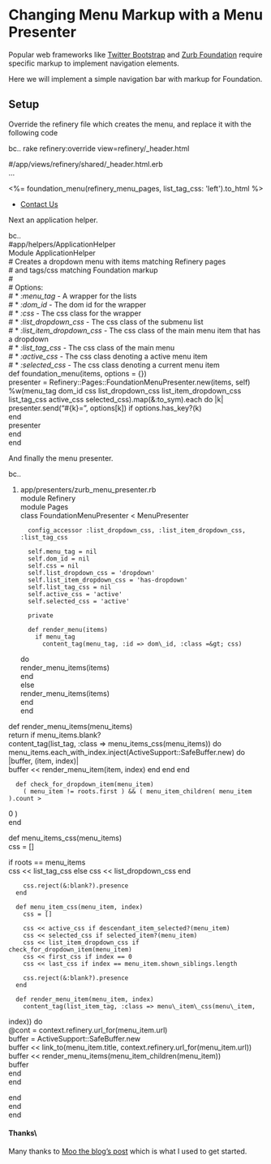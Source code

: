 Changing Menu Markup with a Menu Presenter
==========================================

Popular web frameworks like [Twitter
Bootstrap](http://getbootstrap.com/) and [Zurb
Foundation](http://foundation.zurb.com/) require specific markup to
implement navigation elements.

Here we will implement a simple navigation bar with markup for
Foundation.

Setup
-----

Override the refinery file which creates the menu, and replace it with
the following code

bc.. rake refinery:override view=refinery/\_header.html

\#/app/views/refinery/shared/\_header.html.erb\
…

<section class="top-bar-section" id="menu">
<%= foundation_menu(refinery_menu_pages, list_tag_css: 'left').to_html %>

<ul class='right'>
<li>
<a href="/contact">Contact Us</a></li>

</ul>
</section>
Next an application helper.

bc..\
 \#app/helpers/ApplicationHelper\
 Module ApplicationHelper\
 \# Creates a dropdown menu with items matching Refinery pages\
 \# and tags/css matching Foundation markup\
 \#\
 \# Options:\
 \# \* *:menu\_tag* - A wrapper for the lists\
 \# \* *:dom\_id* - The dom id for the wrapper\
 \# \* *:css* - The css class for the wrapper\
 \# \* *:list\_dropdown\_css* - The css class of the submenu list\
 \# \* *:list\_item\_dropdown\_css* - The css class of the main menu
item that has a dropdown\
 \# \* *:list\_tag\_css* - The css class of the main menu\
 \# \* *:active\_css* - The css class denoting a active menu item\
 \# \* *:selected\_css* - The css class denoting a current menu item\
 def foundation\_menu(items, options = {})\
 presenter = Refinery::Pages::FoundationMenuPresenter.new(items, self)\
 %w(menu\_tag dom\_id css list\_dropdown\_css list\_item\_dropdown\_css
list\_tag\_css active\_css selected\_css).map(&:to\_sym).each do |k|\
 presenter.send(“\#{k}=”, options\[k\]) if options.has\_key?(k)\
 end\
 presenter\
 end\
end

And finally the menu presenter.

bc..

1.  app/presenters/zurb\_menu\_presenter.rb\
    module Refinery\
     module Pages\
     class FoundationMenuPresenter < MenuPresenter

          config_accessor :list_dropdown_css, :list_item_dropdown_css, :list_tag_css

          self.menu_tag = nil
          self.dom_id = nil
          self.css = nil
          self.list_dropdown_css = 'dropdown'
          self.list_item_dropdown_css = 'has-dropdown'
          self.list_tag_css = nil
          self.active_css = 'active'
          self.selected_css = 'active'

          private

          def render_menu(items)
            if menu_tag
              content_tag(menu_tag, :id => dom\_id, :class =&gt; css)
    do\
     render\_menu\_items(items)\
     end\
     else\
     render\_menu\_items(items)\
     end\
     end

def render\_menu\_items(menu\_items)\
 return if menu\_items.blank?\
 content\_tag(list\_tag, :class =&gt; menu\_items\_css(menu\_items)) do\
 menu\_items.each\_with\_index.inject(ActiveSupport::SafeBuffer.new) do
|buffer, (item, index)|\
 buffer << render_menu_item(item, index)
          end
        end
      end

      def check_for_dropdown_item(menu_item)
        ( menu_item != roots.first ) && ( menu_item_children( menu_item ).count >
0 )\
 end

def menu\_items\_css(menu\_items)\
 css = \[\]

if roots == menu\_items\
 css << list_tag_css
        else
          css << list_dropdown_css
        end

        css.reject(&:blank?).presence
      end

      def menu_item_css(menu_item, index)
        css = []

        css << active_css if descendant_item_selected?(menu_item)
        css << selected_css if selected_item?(menu_item)
        css << list_item_dropdown_css if check_for_dropdown_item(menu_item)
        css << first_css if index == 0
        css << last_css if index == menu_item.shown_siblings.length

        css.reject(&:blank?).presence
      end

      def render_menu_item(menu_item, index)
        content_tag(list_item_tag, :class => menu\_item\_css(menu\_item,
index)) do\
 @cont = context.refinery.url\_for(menu\_item.url)\
 buffer = ActiveSupport::SafeBuffer.new\
 buffer &lt;&lt; link\_to(menu\_item.title,
context.refinery.url\_for(menu\_item.url))\
 buffer &lt;&lt; render\_menu\_items(menu\_item\_children(menu\_item))\
 buffer\
 end\
 end

end\
 end\
end

#### Thanks\
Many thanks to [Moo the blog’s post](http://blog.milkfarmproductions.com/post/73806803072/refinery-cms-and-zurb-foundation-5) which is what I used to get started.
